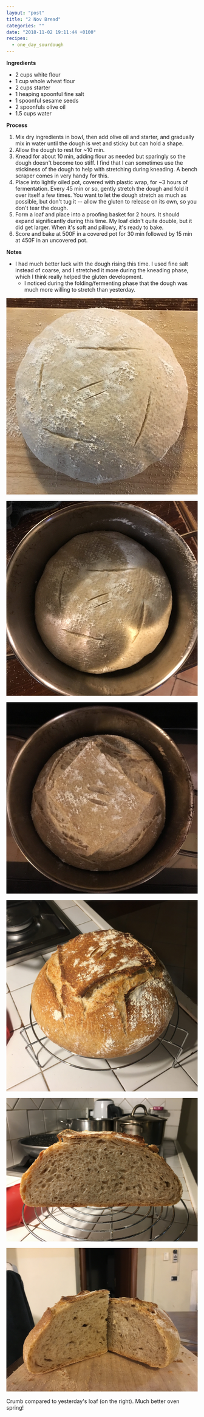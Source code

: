 ```yaml
---
layout: "post"
title: "2 Nov Bread"
categories: ""
date: "2018-11-02 19:11:44 +0100"
recipes:
  - one_day_sourdough
---
```



**Ingredients**

- 2 cups white flour
- 1 cup whole wheat flour
- 2 cups starter
- 1 heaping spoonful fine salt
- 1 spoonful sesame seeds
- 2 spoonfuls olive oil
- 1.5 cups water

**Process**

1. Mix dry ingredients in bowl, then add olive oil and starter, and gradually mix in water until the dough is wet and sticky but can hold a shape.
2. Allow the dough to rest for ~10 min.
2. Knead for about 10 min, adding flour as needed but sparingly so the dough doesn't become too stiff. I find that I can sometimes use the stickiness of the dough to help with stretching during kneading. A bench scraper comes in very handy for this.
3. Place into lightly oiled pot, covered with plastic wrap, for ~3 hours of fermentation. Every 45 min or so, gently stretch the dough and fold it over itself a few times. You want to let the dough stretch as much as possible, but don't tug it -- allow the gluten to release on its own, so you don't tear the dough. 
4. Form a loaf and place into a proofing basket for 2 hours. It should expand significantly during this time. My loaf didn't quite double, but it did get larger. When it's soft and pillowy, it's ready to bake.
5. Score and bake at 500F in a covered pot for 30 min followed by 15 min at 450F in an uncovered pot.

**Notes**
- I had much better luck with the dough rising this time. I used fine salt instead of coarse, and I stretched it more during the kneading phase, which I think really helped the gluten development.
  - I noticed during the folding/fermenting phase that the dough was much more willing to stretch than yesterday.

![](/assets/img/2018-11-02/IMG_3812.jpeg)

![](/assets/img/2018-11-02/IMG_3813.jpeg)

![](/assets/img/2018-11-02/IMG_3814.jpeg)

![](/assets/img/2018-11-02/IMG_3815.jpeg)

![](/assets/img/2018-11-02/IMG_3816.jpeg)

![](/assets/img/2018-11-02/IMG_3817.jpeg)

Crumb compared to yesterday's loaf (on the right). Much better oven spring!
